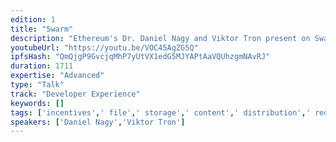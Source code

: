 ```yaml
---
edition: 1
title: "Swarm"
description: "Ethereum's Dr. Daniel Nagy and Viktor Tron present on Swarm, the decentralised, incentivised file storage system."
youtubeUrl: "https://youtu.be/VOC45AgZG5Q"
ipfsHash: "QmQjgP9GvcjqMhP7yUtVX1edG5MJYAPtAaVQUhzgmNAvRJ"
duration: 1711
expertise: "Advanced"
type: "Talk"
track: "Developer Experience"
keywords: []
tags: ['incentives',' file',' storage',' content',' distribution',' redundancy',' integrity',' chunk',' devp2p',' bzz',' insurance',' layers',' dapp',' structure',' updates',' demo','Developer Experience']
speakers: ['Daniel Nagy','Viktor Tron']
---
```

